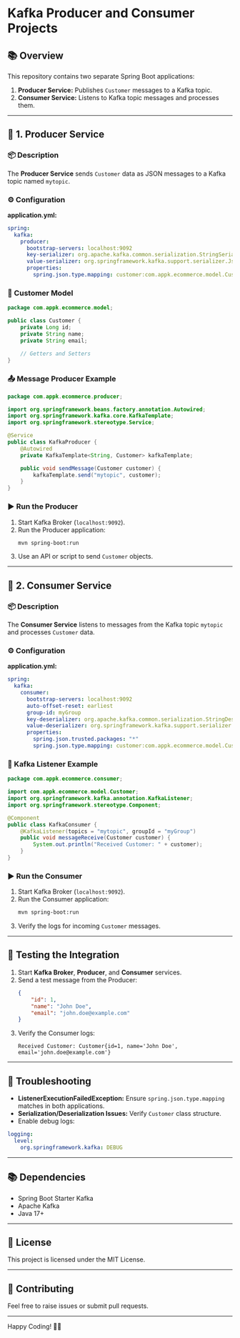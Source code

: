 # Kafka Producer and Consumer Projects

## 📚 Overview
This repository contains two separate Spring Boot applications:

1. **Producer Service:** Publishes `Customer` messages to a Kafka topic.
2. **Consumer Service:** Listens to Kafka topic messages and processes them.

---

## 🚀 1. Producer Service

### 📦 Description
The **Producer Service** sends `Customer` data as JSON messages to a Kafka topic named `mytopic`.

### ⚙️ Configuration

**application.yml:**
```yaml
spring:
  kafka:
    producer:
      bootstrap-servers: localhost:9092
      key-serializer: org.apache.kafka.common.serialization.StringSerializer
      value-serializer: org.springframework.kafka.support.serializer.JsonSerializer
      properties:
        spring.json.type.mapping: customer:com.appk.ecommerce.model.Customer
```

### 📝 Customer Model
```java
package com.appk.ecommerce.model;

public class Customer {
    private Long id;
    private String name;
    private String email;

    // Getters and Setters
}
```

### 📤 Message Producer Example
```java
package com.appk.ecommerce.producer;

import org.springframework.beans.factory.annotation.Autowired;
import org.springframework.kafka.core.KafkaTemplate;
import org.springframework.stereotype.Service;

@Service
public class KafkaProducer {
    @Autowired
    private KafkaTemplate<String, Customer> kafkaTemplate;

    public void sendMessage(Customer customer) {
        kafkaTemplate.send("mytopic", customer);
    }
}
```

### ▶️ Run the Producer
1. Start Kafka Broker (`localhost:9092`).
2. Run the Producer application:
   ```bash
   mvn spring-boot:run
   ```
3. Use an API or script to send `Customer` objects.

---

## 🚀 2. Consumer Service

### 📦 Description
The **Consumer Service** listens to messages from the Kafka topic `mytopic` and processes `Customer` data.

### ⚙️ Configuration

**application.yml:**
```yaml
spring:
  kafka:
    consumer:
      bootstrap-servers: localhost:9092
      auto-offset-reset: earliest
      group-id: myGroup
      key-deserializer: org.apache.kafka.common.serialization.StringDeserializer
      value-deserializer: org.springframework.kafka.support.serializer.JsonDeserializer
      properties:
        spring.json.trusted.packages: "*"
        spring.json.type.mapping: customer:com.appk.ecommerce.model.Customer
```

### 📝 Kafka Listener Example
```java
package com.appk.ecommerce.consumer;

import com.appk.ecommerce.model.Customer;
import org.springframework.kafka.annotation.KafkaListener;
import org.springframework.stereotype.Component;

@Component
public class KafkaConsumer {
    @KafkaListener(topics = "mytopic", groupId = "myGroup")
    public void messageReceive(Customer customer) {
        System.out.println("Received Customer: " + customer);
    }
}
```

### ▶️ Run the Consumer
1. Start Kafka Broker (`localhost:9092`).
2. Run the Consumer application:
   ```bash
   mvn spring-boot:run
   ```
3. Verify the logs for incoming `Customer` messages.

---

## 🧪 Testing the Integration
1. Start **Kafka Broker**, **Producer**, and **Consumer** services.
2. Send a test message from the Producer:
   ```json
   {
       "id": 1,
       "name": "John Doe",
       "email": "john.doe@example.com"
   }
   ```
3. Verify the Consumer logs:
   ```
   Received Customer: Customer{id=1, name='John Doe', email='john.doe@example.com'}
   ```

---

## 🐞 Troubleshooting

- **ListenerExecutionFailedException:** Ensure `spring.json.type.mapping` matches in both applications.
- **Serialization/Deserialization Issues:** Verify `Customer` class structure.
- Enable debug logs:
```yaml
logging:
  level:
    org.springframework.kafka: DEBUG
```

---

## 📚 Dependencies
- Spring Boot Starter Kafka
- Apache Kafka
- Java 17+

---

## 📄 License
This project is licensed under the MIT License.

---

## 🙌 Contributing
Feel free to raise issues or submit pull requests.

---

Happy Coding! 🎉🚀


